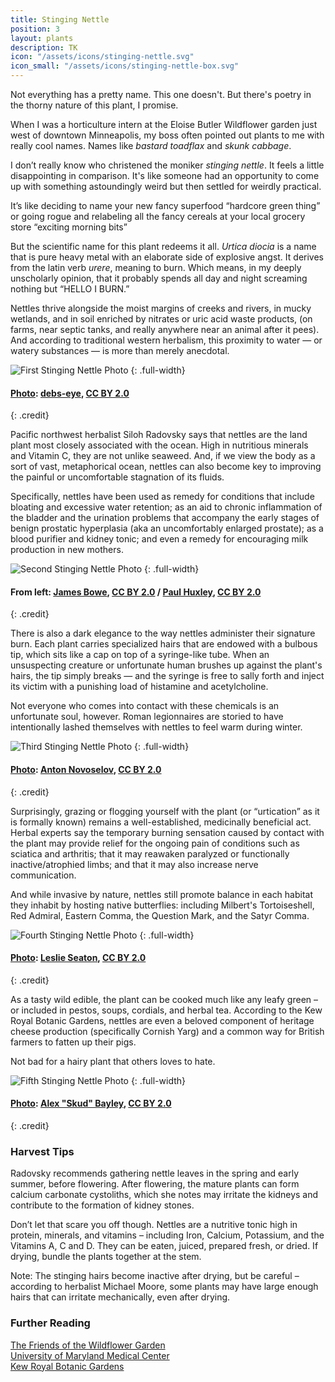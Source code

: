 ```yaml
---
title: Stinging Nettle
position: 3
layout: plants
description: TK
icon: "/assets/icons/stinging-nettle.svg"
icon_small: "/assets/icons/stinging-nettle-box.svg"
---
```


Not everything has a pretty name. This one doesn't. But there's poetry in the thorny nature of this plant, I promise. 

When I was a horticulture intern at the Eloise Butler Wildflower garden just west of downtown Minneapolis, my boss often pointed out plants to me with really cool names. Names like _bastard toadflax_ and _skunk cabbage_. 

I don’t really know who christened the moniker _stinging nettle_. It feels a little disappointing in comparison. It's like someone had an opportunity to come up with something astoundingly weird but then settled for weirdly practical.

It’s like deciding to name your new fancy superfood “hardcore green thing” or going rogue and relabeling all the fancy cereals at your local grocery store “exciting morning bits” 

But the scientific name for this plant redeems it all. _Urtica diocia_ is a name that is pure heavy metal with an elaborate side of explosive angst. It derives from the latin verb _urere_, meaning to burn. Which means, in my deeply unscholarly opinion, that it probably spends all day and night screaming nothing but “HELLO I BURN.”

Nettles thrive alongside the moist margins of creeks and rivers, in mucky wetlands, and in soil enriched by nitrates or uric acid waste products, (on farms, near septic tanks, and really anywhere near an animal after it pees). And according to traditional western herbalism, this proximity to water — or watery substances — is more than merely anecdotal. 

![First Stinging Nettle Photo](http://d19obp3htqd30.cloudfront.net/3545973418_9e4d933430_o.jpg)
{: .full-width}
#### [Photo](https://www.flickr.com/photos/debbcollins/3545973418): [debs-eye](https://www.flickr.com/people/debbcollins/), [CC BY 2.0](https://creativecommons.org/licenses/by/2.0)
{: .credit}

Pacific northwest herbalist Siloh Radovsky says that nettles are the land plant most closely associated with the ocean.
High in nutritious minerals and Vitamin C, they are not unlike seaweed. And, if we view the body as a sort of vast, metaphorical ocean, nettles can also become key to improving the painful or uncomfortable stagnation of its fluids.  

Specifically, nettles have been used as remedy for conditions that include bloating and excessive water retention; as an aid to chronic inflammation of the bladder and the urination problems that accompany the early stages of benign prostatic hyperplasia (aka an uncomfortably enlarged prostate); as a blood purifier and kidney tonic; and even a remedy for encouraging milk production in new mothers. 

![Second Stinging Nettle Photo](http://d19obp3htqd30.cloudfront.net/nettles-hairy-with-rectangle.jpg)
{: .full-width}
#### From left: [James Bowe](https://www.flickr.com/photos/jamesrbowe/3513595072), [CC BY 2.0](https://creativecommons.org/licenses/by/2.0) / [Paul Huxley](https://www.flickr.com/photos/9139977@N05/581062522), [CC BY 2.0](https://creativecommons.org/licenses/by/2.0)
{: .credit}

There is also a dark elegance to the way nettles administer their signature burn. Each plant carries specialized hairs that are endowed with a bulbous tip, which sits like a cap on top of a syringe-like tube. When an unsuspecting creature or unfortunate human brushes up against the plant's hairs, the tip simply breaks — and the syringe is free to sally forth and inject its victim with a punishing load of histamine and acetylcholine.

Not everyone who comes into contact with these chemicals is an unfortunate soul, however. Roman legionnaires are storied to have intentionally lashed themselves with nettles to feel warm during winter. 

![Third Stinging Nettle Photo](http://d19obp3htqd30.cloudfront.net/7189903329_cd63f348d3_o.jpg)
{: .full-width}
#### [Photo](https://www.flickr.com/photos/antonnovoselov/7189903329): [Anton Novoselov](https://www.flickr.com/people/antonnovoselov/), [CC BY 2.0](https://creativecommons.org/licenses/by/2.0)
{: .credit}

Surprisingly, grazing or flogging yourself with the plant (or “urtication” as it is formally known) remains a well-established, medicinally beneficial act. Herbal experts say the temporary burning sensation caused by contact with the plant may provide relief for the ongoing pain of conditions such as sciatica and arthritis; that it may reawaken paralyzed or functionally inactive/atrophied limbs; and that it may also increase nerve communication.  

And while invasive by nature, nettles still promote balance in each habitat they inhabit by hosting native butterflies: including Milbert's Tortoiseshell, Red Admiral, Eastern Comma, the Question Mark, and the Satyr Comma. 

![Fourth Stinging Nettle Photo](http://d19obp3htqd30.cloudfront.net/5590837445_8b32a86f4d_o.jpg)
{: .full-width}
#### [Photo](https://www.flickr.com/photos/lacatholique/5590837445): [Leslie Seaton](https://www.flickr.com/people/lacatholique/), [CC BY 2.0](https://creativecommons.org/licenses/by/2.0)
{: .credit}

As a tasty wild edible, the plant can be cooked much like any leafy green – or included in pestos, soups, cordials, and herbal tea. According to the Kew Royal Botanic Gardens, nettles are even a beloved component of heritage cheese production (specifically Cornish Yarg) and a common way for British farmers to fatten up their pigs.

Not bad for a hairy plant that others loves to hate. 

![Fifth Stinging Nettle Photo](http://d19obp3htqd30.cloudfront.net/14949022609_7cdc9f976d_o.jpg)
{: .full-width}
#### [Photo](https://www.flickr.com/photos/alexsbayley/14949022609): [Alex "Skud" Bayley](https://www.flickr.com/people/alexsbayley/), [CC BY 2.0](https://creativecommons.org/licenses/by/2.0)
{: .credit}

### Harvest Tips

Radovsky recommends gathering nettle leaves in the spring and early summer, before flowering. After flowering, the mature plants can form calcium carbonate cystoliths, which she notes may irritate the kidneys and contribute to the formation of kidney stones.  

Don’t let that scare you off though. Nettles are a nutritive tonic high in protein, minerals, and vitamins – including Iron, Calcium, Potassium, and the Vitamins A, C and D. They can be eaten, juiced, prepared fresh, or dried. If drying, bundle the plants together at the stem. 

Note: The stinging hairs become inactive after drying, but be careful – according to herbalist Michael Moore, some plants may have large enough hairs that can irritate mechanically, even after drying. 

### Further Reading

[The Friends of the Wildflower Garden](http://www.friendsofthewildflowergarden.org/pages/plants/stingingnettle.html)  
[University of Maryland Medical Center](http://www.umm.edu/health/medical/altmed/herb/stinging-nettle)  
[Kew Royal Botanic Gardens](http://powo.science.kew.org/taxon/urn:lsid:ipni.org:names:260630-2)
